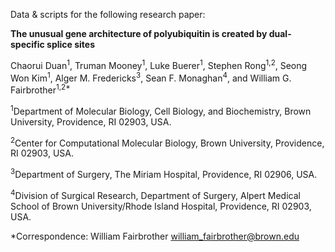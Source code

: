 Data & scripts for the following research paper:

**The unusual gene architecture of polyubiquitin is created by dual-specific splice sites**

Chaorui Duan<sup>1</sup>, Truman Mooney<sup>1</sup>, Luke Buerer<sup>1</sup>, Stephen Rong<sup>1,2</sup>, Seong Won Kim<sup>1</sup>, Alger M. Fredericks<sup>3</sup>, Sean F. Monaghan<sup>4</sup>, and William G. Fairbrother<sup>1,2*</sup>

<sup>1</sup>Department of Molecular Biology, Cell Biology, and Biochemistry, Brown University, Providence, RI 02903, USA.

<sup>2</sup>Center for Computational Molecular Biology, Brown University, Providence, RI 02903, USA.

<sup>3</sup>Department of Surgery, The Miriam Hospital, Providence, RI 02906, USA.

<sup>4</sup>Division of Surgical Research, Department of Surgery, Alpert Medical School of Brown University/Rhode Island Hospital, Providence, RI 02903, USA. 

*Correspondence:
William Fairbrother  william_fairbrother@brown.edu

